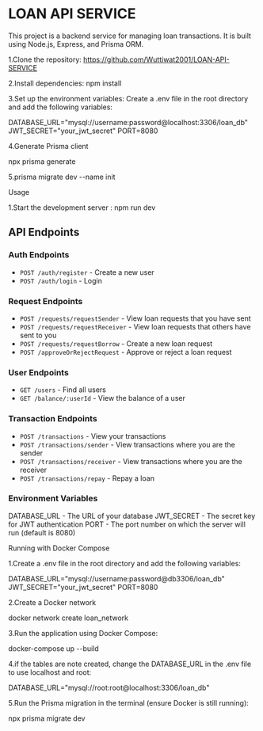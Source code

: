 # LOAN API SERVICE

This project is a backend service for managing loan transactions. It is built using Node.js, Express, and Prisma ORM.

1.Clone the repository: https://github.com/Wuttiwat2001/LOAN-API-SERVICE

2.Install dependencies: npm install

3.Set up the environment variables: Create a .env file in the root directory and add the following variables:

DATABASE_URL="mysql://username:password@localhost:3306/loan_db"
JWT_SECRET="your_jwt_secret"
PORT=8080

4.Generate Prisma client

npx prisma generate

5.prisma migrate dev --name init

Usage

1.Start the development server : npm run dev

## API Endpoints

### Auth Endpoints
- `POST /auth/register` - Create a new user
- `POST /auth/login` - Login

### Request Endpoints
- `POST /requests/requestSender` - View loan requests that you have sent
- `POST /requests/requestReceiver` - View loan requests that others have sent to you
- `POST /requests/requestBorrow` - Create a new loan request
- `POST /approveOrRejectRequest` - Approve or reject a loan request

### User Endpoints
- `GET /users` - Find all users
- `GET /balance/:userId` - View the balance of a user

### Transaction Endpoints
- `POST /transactions` - View your transactions
- `POST /transactions/sender` - View transactions where you are the sender
- `POST /transactions/receiver` - View transactions where you are the receiver
- `POST /transactions/repay` - Repay a loan

### Environment Variables
DATABASE_URL - The URL of your database
JWT_SECRET - The secret key for JWT authentication
PORT - The port number on which the server will run (default is 8080)

Running with Docker Compose

1.Create a .env  file in the root directory and add the following variables:

DATABASE_URL="mysql://username:password@db3306/loan_db"
JWT_SECRET="your_jwt_secret"
PORT=8080

2.Create a Docker network

docker network create loan_network

3.Run the application using Docker Compose:

docker-compose up --build

4.if the tables are note created, change the DATABASE_URL in the .env file to use localhost and root:

DATABASE_URL="mysql://root:root@localhost:3306/loan_db"

5.Run the Prisma migration in the terminal (ensure Docker is still running):

npx prisma migrate dev

